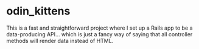 # odin_kittens

This is a fast and straightforward project where I set up a Rails app to be a data-producing API… which is just a fancy way of saying that all controller methods will render data instead of HTML.
